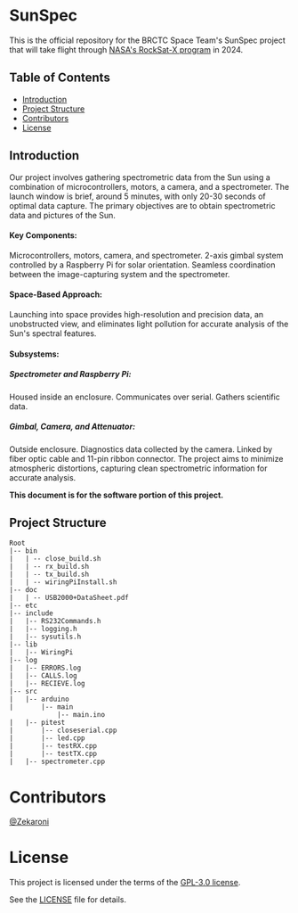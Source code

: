 # SunSpec
This is the official repository for the BRCTC Space Team's SunSpec project that will take flight through [NASA's RockSat-X program](https://www.nasa.gov/wallops/stem/rocksatx/) in 2024.


## Table of Contents
- [Introduction](#introduction)
- [Project Structure](#project-structure)
- [Contributors](#contributors)
- [License](#license)

## Introduction

Our project involves gathering spectrometric data from the Sun using a combination of microcontrollers, motors, a camera, and a spectrometer. The launch window is brief, around 5 minutes, with only 20-30 seconds of optimal data capture. The primary objectives are to obtain spectrometric data and pictures of the Sun.

#### Key Components:

Microcontrollers, motors, camera, and spectrometer.
2-axis gimbal system controlled by a Raspberry Pi for solar orientation.
Seamless coordination between the image-capturing system and the spectrometer.

#### Space-Based Approach:
Launching into space provides high-resolution and precision data, an unobstructed view, and eliminates light pollution for accurate analysis of the Sun's spectral features.

#### Subsystems:

##### Spectrometer and Raspberry Pi:
Housed inside an enclosure.
Communicates over serial.
Gathers scientific data.

##### Gimbal, Camera, and Attenuator:

Outside enclosure.
Diagnostics data collected by the camera.
Linked by fiber optic cable and 11-pin ribbon connector.
The project aims to minimize atmospheric distortions, capturing clean spectrometric information for accurate analysis.

**This document is for the software portion of this project.**

## Project Structure

```
Root
|-- bin
|   | -- close_build.sh
|   | -- rx_build.sh
|   | -- tx_build.sh
|   | -- wiringPiInstall.sh
|-- doc
|   | -- USB2000+DataSheet.pdf
|-- etc
|-- include
|   |-- RS232Commands.h
|   |-- logging.h
|   |-- sysutils.h
|-- lib
|   |-- WiringPi
|-- log
|   |-- ERRORS.log
|   |-- CALLS.log
|   |-- RECIEVE.log
|-- src
|   |-- arduino
|       |-- main
            |-- main.ino
|   |-- pitest
|       |-- closeserial.cpp
|       |-- led.cpp
|       |-- testRX.cpp
|       |-- testTX.cpp
|   |-- spectrometer.cpp
```

# Contributors
[@Zekaroni](https://github.com/Zekaroni)

# License

This project is licensed under the terms of the [GPL-3.0 license](LICENSE).

See the [LICENSE](LICENSE) file for details.
